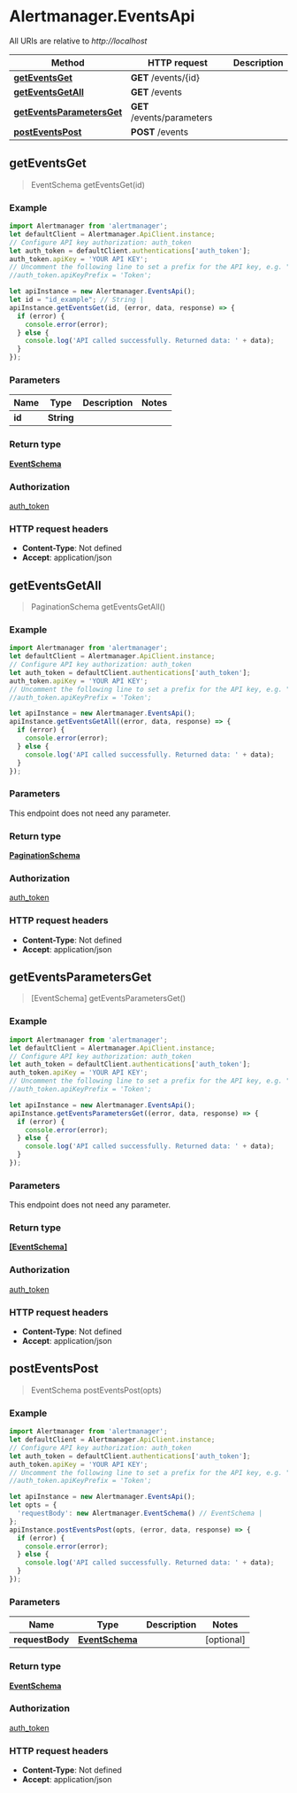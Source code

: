 # Alertmanager.EventsApi

All URIs are relative to *http://localhost*

Method | HTTP request | Description
------------- | ------------- | -------------
[**getEventsGet**](EventsApi.md#getEventsGet) | **GET** /events/{id} | 
[**getEventsGetAll**](EventsApi.md#getEventsGetAll) | **GET** /events | 
[**getEventsParametersGet**](EventsApi.md#getEventsParametersGet) | **GET** /events/parameters | 
[**postEventsPost**](EventsApi.md#postEventsPost) | **POST** /events | 



## getEventsGet

> EventSchema getEventsGet(id)



### Example

```javascript
import Alertmanager from 'alertmanager';
let defaultClient = Alertmanager.ApiClient.instance;
// Configure API key authorization: auth_token
let auth_token = defaultClient.authentications['auth_token'];
auth_token.apiKey = 'YOUR API KEY';
// Uncomment the following line to set a prefix for the API key, e.g. "Token" (defaults to null)
//auth_token.apiKeyPrefix = 'Token';

let apiInstance = new Alertmanager.EventsApi();
let id = "id_example"; // String | 
apiInstance.getEventsGet(id, (error, data, response) => {
  if (error) {
    console.error(error);
  } else {
    console.log('API called successfully. Returned data: ' + data);
  }
});
```

### Parameters


Name | Type | Description  | Notes
------------- | ------------- | ------------- | -------------
 **id** | **String**|  | 

### Return type

[**EventSchema**](EventSchema.md)

### Authorization

[auth_token](../README.md#auth_token)

### HTTP request headers

- **Content-Type**: Not defined
- **Accept**: application/json


## getEventsGetAll

> PaginationSchema getEventsGetAll()



### Example

```javascript
import Alertmanager from 'alertmanager';
let defaultClient = Alertmanager.ApiClient.instance;
// Configure API key authorization: auth_token
let auth_token = defaultClient.authentications['auth_token'];
auth_token.apiKey = 'YOUR API KEY';
// Uncomment the following line to set a prefix for the API key, e.g. "Token" (defaults to null)
//auth_token.apiKeyPrefix = 'Token';

let apiInstance = new Alertmanager.EventsApi();
apiInstance.getEventsGetAll((error, data, response) => {
  if (error) {
    console.error(error);
  } else {
    console.log('API called successfully. Returned data: ' + data);
  }
});
```

### Parameters

This endpoint does not need any parameter.

### Return type

[**PaginationSchema**](PaginationSchema.md)

### Authorization

[auth_token](../README.md#auth_token)

### HTTP request headers

- **Content-Type**: Not defined
- **Accept**: application/json


## getEventsParametersGet

> [EventSchema] getEventsParametersGet()



### Example

```javascript
import Alertmanager from 'alertmanager';
let defaultClient = Alertmanager.ApiClient.instance;
// Configure API key authorization: auth_token
let auth_token = defaultClient.authentications['auth_token'];
auth_token.apiKey = 'YOUR API KEY';
// Uncomment the following line to set a prefix for the API key, e.g. "Token" (defaults to null)
//auth_token.apiKeyPrefix = 'Token';

let apiInstance = new Alertmanager.EventsApi();
apiInstance.getEventsParametersGet((error, data, response) => {
  if (error) {
    console.error(error);
  } else {
    console.log('API called successfully. Returned data: ' + data);
  }
});
```

### Parameters

This endpoint does not need any parameter.

### Return type

[**[EventSchema]**](EventSchema.md)

### Authorization

[auth_token](../README.md#auth_token)

### HTTP request headers

- **Content-Type**: Not defined
- **Accept**: application/json


## postEventsPost

> EventSchema postEventsPost(opts)



### Example

```javascript
import Alertmanager from 'alertmanager';
let defaultClient = Alertmanager.ApiClient.instance;
// Configure API key authorization: auth_token
let auth_token = defaultClient.authentications['auth_token'];
auth_token.apiKey = 'YOUR API KEY';
// Uncomment the following line to set a prefix for the API key, e.g. "Token" (defaults to null)
//auth_token.apiKeyPrefix = 'Token';

let apiInstance = new Alertmanager.EventsApi();
let opts = {
  'requestBody': new Alertmanager.EventSchema() // EventSchema | 
};
apiInstance.postEventsPost(opts, (error, data, response) => {
  if (error) {
    console.error(error);
  } else {
    console.log('API called successfully. Returned data: ' + data);
  }
});
```

### Parameters


Name | Type | Description  | Notes
------------- | ------------- | ------------- | -------------
 **requestBody** | [**EventSchema**](EventSchema.md)|  | [optional] 

### Return type

[**EventSchema**](EventSchema.md)

### Authorization

[auth_token](../README.md#auth_token)

### HTTP request headers

- **Content-Type**: Not defined
- **Accept**: application/json

